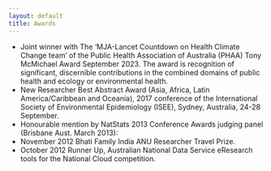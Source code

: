 ```yaml
---
layout: default
title: Awards
---
```


- Joint winner with The ‘MJA-Lancet Countdown on Health Climate Change team’ of the Public Health Association of Australia (PHAA) Tony McMichael Award September 2023. The award is recognition of significant, discernible contributions in the combined domains of public health and ecology or environmental health.
- New Researcher Best Abstract Award (Asia, Africa, Latin America/Caribbean and Oceania), 2017 conference of the International Society of Environmental Epidemiology (ISEE), Sydney, Australia, 24-28 September. 
- Honourable mention by NatStats 2013 Conference Awards judging panel (Brisbane Aust. March 2013):
- November 2012 Bhati Family India  ANU Researcher Travel Prize.
- October 2012 Runner Up, Australian National Data Service eResearch tools for the National Cloud competition.
